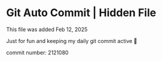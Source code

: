 # Git Auto Commit | Hidden File

This file was added Feb 12, 2025

Just for fun and keeping my daily git commit active 🤪

commit number: 2121080
